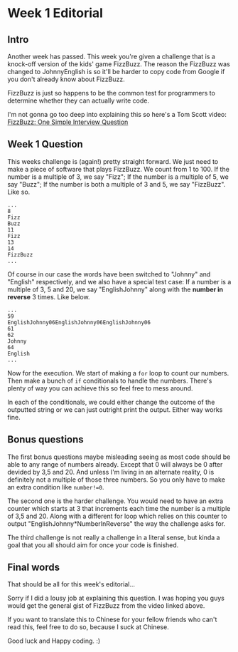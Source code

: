 Week 1 Editorial
================

Intro
-----
Another week has passed. This week you're given a challenge that is a knock-off version of the kids' game FizzBuzz. The reason the FizzBuzz was changed to JohnnyEnglish is so it'll be harder to copy code from Google if you don't already know about FizzBuzz.

FizzBuzz is just so happens to be the common test for programmers to determine whether they can actually write code.


I'm not gonna go too deep into explaining this so here's a Tom Scott video:
[FizzBuzz: One Simple Interview Question](https://www.youtube.com/watch?v=QPZ0pIK_wsc)

Week 1 Question
----------------
This weeks challenge is (again!) pretty straight forward. We just need to make a piece of software that plays FizzBuzz. We count from 1 to 100. If the number is a multiple of 3, we say "Fizz"; If the number is a multiple of 5, we say "Buzz"; If the number is both a multiple of 3 and 5, we say "FizzBuzz". Like so.

    ...
    8
    Fizz
    Buzz
    11
    Fizz
    13
    14
    FizzBuzz
    ...

Of course in our case the words have been switched to "Johnny" and "English" respectively, and we also have a special test case: If a number is a multiple of 3, 5 and 20, we say "EnglishJohnny" along with the __number in reverse__ 3 times. Like below.

    ...
    59
    EnglishJohnny06EnglishJohnny06EnglishJohnny06
    61
    62
    Johnny
    64
    English
    ...


Now for the execution. We start of making a ```for``` loop to count our numbers. Then make a bunch of ```if``` conditionals to handle the numbers. There's plenty of way you can achieve this so feel free to mess around.

In each of the conditionals, we could either change the outcome of the outputted string or we can just outright print the output. Either way works fine.

Bonus questions
---------------
The first bonus questions maybe misleading seeing as most code should be able to any range of numbers already. Except that 0 will always be 0 after devided by 3,5 and 20. And unless I'm living in an alternate reality, 0 is definitely not a multiple of those three numbers. So you only have to make an extra condition like ```number!=0```.

The second one is the harder challenge. You would need to have an extra counter which starts at 3 that increments each time the number is a multiple of 3,5 and 20. Along with a different for loop which relies on this counter to output "EnglishJohnny*NumberInReverse" the way the challenge asks for.

The third challenge is not really a challenge in a literal sense, but kinda a goal that you all should aim for once your code is finished.

Final words
-----------
That should be all for this week's editorial...

Sorry if I did a lousy job at explaining this question. I was hoping you guys would get the general gist of FizzBuzz from the video linked above.

If you want to translate this to Chinese for your fellow friends who can't read this, feel free to do so, because I suck at Chinese.

Good luck and Happy coding. :)



